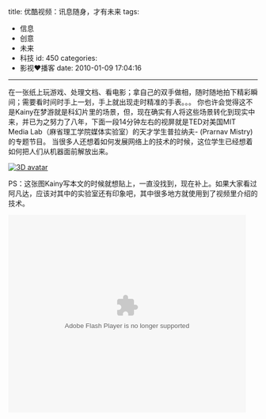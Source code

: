 title: 优酷视频：讯息随身，才有未来
tags:
  - 信息
  - 创意
  - 未来
  - 科技
id: 450
categories:
  - 影视❤播客
date: 2010-01-09 17:04:16
---

在一张纸上玩游戏、处理文档、看电影；拿自己的双手做相，随时随地拍下精彩瞬间；需要看时间时手上一划，手上就出现走时精准的手表。。。
你也许会觉得这不是Kainy在梦游就是科幻片里的场景，但，现在确实有人将这些场景转化到现实中来，并已为之努力了八年，下面一段14分钟左右的视屏就是TED对美国MIT Media Lab（麻省理工学院媒体实验室）的天才学生普拉纳夫- (Prarnav Mistry)的专题节目。
当很多人还想着如何发展网络上的技术的时候，这位学生已经想着如何把人们从机器面前解放出来。

[![3D avatar](http://farm5.static.flickr.com/4025/4260695613_ed130c801d.jpg)](http://farm5.static.flickr.com/4025/4260695613_ed130c801d.jpg "3D avatar")

PS：这张图Kainy写本文的时候就想贴上，一直没找到，现在补上。如果大家看过阿凡达，应该对其中的实验室还有印象吧，其中很多地方就使用到了视频里介绍的技术。<!--more-->

<object classid="clsid:d27cdb6e-ae6d-11cf-96b8-444553540000" width="480" height="400" codebase="http://download.macromedia.com/pub/shockwave/cabs/flash/swflash.cab#version=6,0,40,0"><param name="align" value="middle" /><param name="src" value="http://player.youku.com/player.php/sid/XMTQxNzY2MDUy/v.swf" /><param name="quality" value="high" /><embed type="application/x-shockwave-flash" width="480" height="400" src="http://player.youku.com/player.php/sid/XMTQxNzY2MDUy/v.swf" quality="high" align="middle"></embed></object>